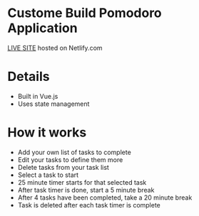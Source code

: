 # Custome Build Pomodoro Application
[LIVE SITE](https://coby-yates-pomodoro-app.netlify.com) hosted on Netlify.com

# Details
- Built in Vue.js
- Uses state management

# How it works
- Add your own list of tasks to complete
- Edit your tasks to define them more
- Delete tasks from your task list
- Select a task to start
- 25 minute timer starts for that selected task
- After task timer is done, start a 5 minute break
- After 4 tasks have been completed, take a 20 minute break
- Task is deleted after each task timer is complete
